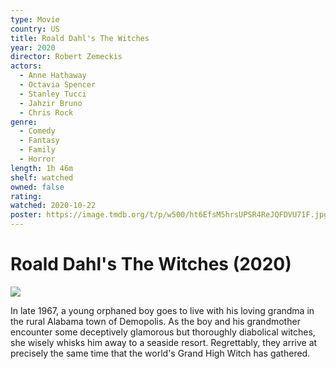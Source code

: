 ```yaml
---
type: Movie
country: US
title: Roald Dahl's The Witches
year: 2020
director: Robert Zemeckis
actors:
  - Anne Hathaway
  - Octavia Spencer
  - Stanley Tucci
  - Jahzir Bruno
  - Chris Rock
genre:
  - Comedy
  - Fantasy
  - Family
  - Horror
length: 1h 46m
shelf: watched
owned: false
rating:
watched: 2020-10-22
poster: https://image.tmdb.org/t/p/w500/ht6EfsM5hrsUPSR4ReJQFDVU71F.jpg
---
```


# Roald Dahl's The Witches (2020)

![](https://image.tmdb.org/t/p/w500/ht6EfsM5hrsUPSR4ReJQFDVU71F.jpg)

In late 1967, a young orphaned boy goes to live with his loving grandma in the rural Alabama town of Demopolis. As the boy and his grandmother encounter some deceptively glamorous but thoroughly diabolical witches, she wisely whisks him away to a seaside resort. Regrettably, they arrive at precisely the same time that the world's Grand High Witch has gathered.